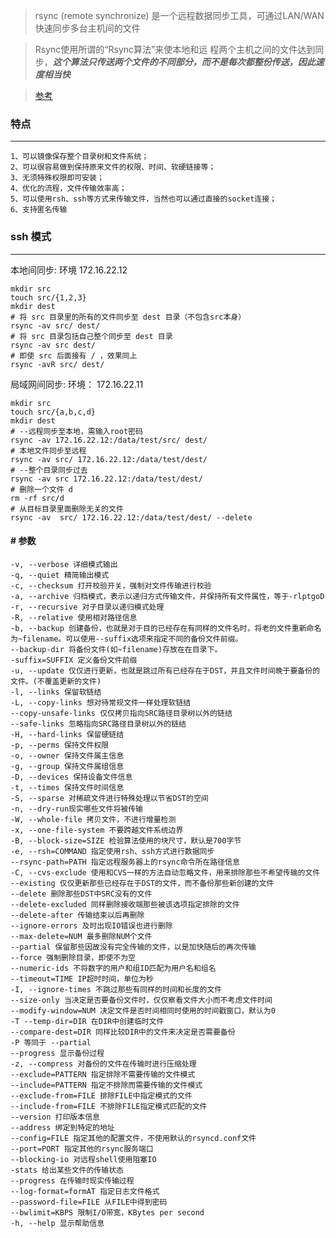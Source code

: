 > rsync (remote synchronize) 是一个远程数据同步工具，可通过LAN/WAN快速同步多台主机间的文件

> Rsync使用所谓的“Rsync算法”来使本地和远 程两个主机之间的文件达到同步，***这个算法只传送两个文件的不同部分，而不是每次都整份传送，因此速度相当快***

> [参考](https://www.cnblogs.com/george-guo/p/7718515.html)

### 特点
-----

    1、可以镜像保存整个目录树和文件系统；
    2、可以很容易做到保持原来文件的权限、时间、软硬链接等；
    3、无须特殊权限即可安装；
    4、优化的流程，文件传输效率高；
    5、可以使用rsh、ssh等方式来传输文件，当然也可以通过直接的socket连接；
    6、支持匿名传输
    
    
### ssh 模式
----


本地间同步: 环境 172.16.22.12

    mkdir src
    touch src/{1,2,3}
    mkdir dest
    # 将 src 目录里的所有的文件同步至 dest 目录（不包含src本身）
    rsync -av src/ dest/  
    # 将 src 目录包括自己整个同步至 dest 目录
    rsync -av src dest/
    # 即使 src 后面接有 / ，效果同上
    rsync -avR src/ dest/   

局域网间同步: 环境： 172.16.22.11

    mkdir src
    touch src/{a,b,c,d}
    mkdir dest
    # --远程同步至本地，需输入root密码
    rsync -av 172.16.22.12:/data/test/src/ dest/
    # 本地文件同步至远程
    rsync -av src/ 172.16.22.12:/data/test/dest/ 
    # --整个目录同步过去
    rsync -av src 172.16.22.12:/data/test/dest/
    # 删除一个文件 d
    rm -rf src/d
    # 从目标目录里面删除无关的文件
    rsync -av  src/ 172.16.22.12:/data/test/dest/ --delete





#### # 参数

    -v, --verbose 详细模式输出
    -q, --quiet 精简输出模式
    -c, --checksum 打开校验开关，强制对文件传输进行校验
    -a, --archive 归档模式，表示以递归方式传输文件，并保持所有文件属性，等于-rlptgoD
    -r, --recursive 对子目录以递归模式处理
    -R, --relative 使用相对路径信息
    -b, --backup 创建备份，也就是对于目的已经存在有同样的文件名时，将老的文件重新命名为~filename。可以使用--suffix选项来指定不同的备份文件前缀。
    --backup-dir 将备份文件(如~filename)存放在在目录下。
    -suffix=SUFFIX 定义备份文件前缀
    -u, --update 仅仅进行更新，也就是跳过所有已经存在于DST，并且文件时间晚于要备份的文件。(不覆盖更新的文件)
    -l, --links 保留软链结
    -L, --copy-links 想对待常规文件一样处理软链结
    --copy-unsafe-links 仅仅拷贝指向SRC路径目录树以外的链结
    --safe-links 忽略指向SRC路径目录树以外的链结
    -H, --hard-links 保留硬链结
    -p, --perms 保持文件权限
    -o, --owner 保持文件属主信息
    -g, --group 保持文件属组信息
    -D, --devices 保持设备文件信息
    -t, --times 保持文件时间信息
    -S, --sparse 对稀疏文件进行特殊处理以节省DST的空间
    -n, --dry-run现实哪些文件将被传输
    -W, --whole-file 拷贝文件，不进行增量检测
    -x, --one-file-system 不要跨越文件系统边界
    -B, --block-size=SIZE 检验算法使用的块尺寸，默认是700字节
    -e, --rsh=COMMAND 指定使用rsh、ssh方式进行数据同步
    --rsync-path=PATH 指定远程服务器上的rsync命令所在路径信息
    -C, --cvs-exclude 使用和CVS一样的方法自动忽略文件，用来排除那些不希望传输的文件
    --existing 仅仅更新那些已经存在于DST的文件，而不备份那些新创建的文件
    --delete 删除那些DST中SRC没有的文件
    --delete-excluded 同样删除接收端那些被该选项指定排除的文件
    --delete-after 传输结束以后再删除
    --ignore-errors 及时出现IO错误也进行删除
    --max-delete=NUM 最多删除NUM个文件
    --partial 保留那些因故没有完全传输的文件，以是加快随后的再次传输
    --force 强制删除目录，即使不为空
    --numeric-ids 不将数字的用户和组ID匹配为用户名和组名
    --timeout=TIME IP超时时间，单位为秒
    -I, --ignore-times 不跳过那些有同样的时间和长度的文件
    --size-only 当决定是否要备份文件时，仅仅察看文件大小而不考虑文件时间
    --modify-window=NUM 决定文件是否时间相同时使用的时间戳窗口，默认为0
    -T --temp-dir=DIR 在DIR中创建临时文件
    --compare-dest=DIR 同样比较DIR中的文件来决定是否需要备份
    -P 等同于 --partial
    --progress 显示备份过程
    -z, --compress 对备份的文件在传输时进行压缩处理
    --exclude=PATTERN 指定排除不需要传输的文件模式
    --include=PATTERN 指定不排除而需要传输的文件模式
    --exclude-from=FILE 排除FILE中指定模式的文件
    --include-from=FILE 不排除FILE指定模式匹配的文件
    --version 打印版本信息
    --address 绑定到特定的地址
    --config=FILE 指定其他的配置文件，不使用默认的rsyncd.conf文件
    --port=PORT 指定其他的rsync服务端口
    --blocking-io 对远程shell使用阻塞IO
    -stats 给出某些文件的传输状态
    --progress 在传输时现实传输过程
    --log-format=formAT 指定日志文件格式
    --password-file=FILE 从FILE中得到密码
    --bwlimit=KBPS 限制I/O带宽，KBytes per second
    -h, --help 显示帮助信息

